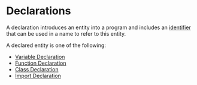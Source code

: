 # Declarations

A declaration introduces an entity into a program and includes an [identifier](/spec/grammar/lexical-grammar.html#identifiers) that can be used in a name to refer to this entity.

A declared entity is one of the following:
- [Variable Declaration](/spec/grammar/declarations/variable-declaration.html)
- [Function Declaration](/spec/grammar/declarations/function-declaration.html)
- [Class Declaration](/spec/grammar/declarations/class-declaration.html)
- [Import Declaration](/spec/grammar/declarations/import-declaration.html)
